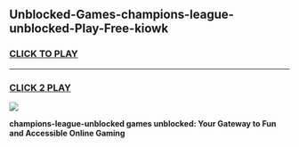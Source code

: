 
## Unblocked-Games-champions-league-unblocked-Play-Free-kiowk
<h3>
<a href="https://premium76.site?title=champions-league-unblocked&ref=21A">CLICK TO PLAY</a></h3>
<hr>

<h3>
<a href="https://premium76.site?title=champions-league-unblocked&ref=21A">CLICK 2 PLAY</a>
  
</h3>

<a href="https://premium76.site?title=champions-league-unblocked&ref=21A"><img src="https://clearcache.store/games.png"></a>


**champions-league-unblocked games unblocked: Your Gateway to Fun and Accessible Online Gaming**
